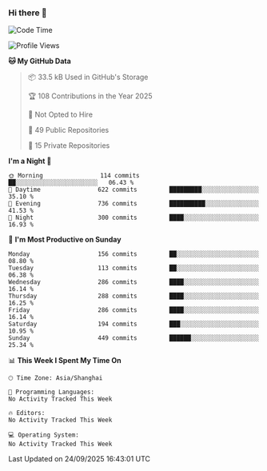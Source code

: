 ### Hi there 👋

<!--
**robinWongM/robinWongM** is a ✨ _special_ ✨ repository because its `README.md` (this file) appears on your GitHub profile.

Here are some ideas to get you started:

- 🔭 I’m currently working on ...
- 🌱 I’m currently learning ...
- 👯 I’m looking to collaborate on ...
- 🤔 I’m looking for help with ...
- 💬 Ask me about ...
- 📫 How to reach me: ...
- 😄 Pronouns: ...
- ⚡ Fun fact: ...
-->

<!--START_SECTION:waka-->
![Code Time](http://img.shields.io/badge/Code%20Time-272%20hrs%2015%20mins-blue)

![Profile Views](http://img.shields.io/badge/Profile%20Views-0-blue)

**🐱 My GitHub Data** 

> 📦 33.5 kB Used in GitHub's Storage 
 > 
> 🏆 108 Contributions in the Year 2025
 > 
> 🚫 Not Opted to Hire
 > 
> 📜 49 Public Repositories 
 > 
> 🔑 15 Private Repositories 
 > 
**I'm a Night 🦉** 

```text
🌞 Morning                114 commits         ██░░░░░░░░░░░░░░░░░░░░░░░   06.43 % 
🌆 Daytime                622 commits         █████████░░░░░░░░░░░░░░░░   35.10 % 
🌃 Evening                736 commits         ██████████░░░░░░░░░░░░░░░   41.53 % 
🌙 Night                  300 commits         ████░░░░░░░░░░░░░░░░░░░░░   16.93 % 
```
📅 **I'm Most Productive on Sunday** 

```text
Monday                   156 commits         ██░░░░░░░░░░░░░░░░░░░░░░░   08.80 % 
Tuesday                  113 commits         ██░░░░░░░░░░░░░░░░░░░░░░░   06.38 % 
Wednesday                286 commits         ████░░░░░░░░░░░░░░░░░░░░░   16.14 % 
Thursday                 288 commits         ████░░░░░░░░░░░░░░░░░░░░░   16.25 % 
Friday                   286 commits         ████░░░░░░░░░░░░░░░░░░░░░   16.14 % 
Saturday                 194 commits         ███░░░░░░░░░░░░░░░░░░░░░░   10.95 % 
Sunday                   449 commits         ██████░░░░░░░░░░░░░░░░░░░   25.34 % 
```


📊 **This Week I Spent My Time On** 

```text
🕑︎ Time Zone: Asia/Shanghai

💬 Programming Languages: 
No Activity Tracked This Week

🔥 Editors: 
No Activity Tracked This Week

💻 Operating System: 
No Activity Tracked This Week
```


 Last Updated on 24/09/2025 16:43:01 UTC
<!--END_SECTION:waka-->
